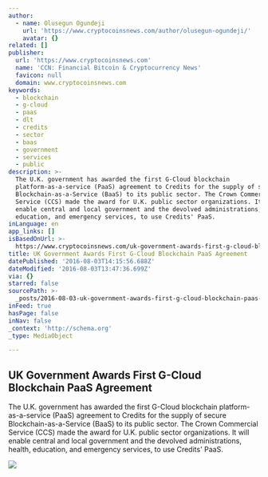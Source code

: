 ```yaml
---
author:
  - name: Olusegun Ogundeji
    url: 'https://www.cryptocoinsnews.com/author/olusegun-ogundeji/'
    avatar: {}
related: []
publisher:
  url: 'https://www.cryptocoinsnews.com'
  name: 'CCN: Financial Bitcoin & Cryptocurrency News'
  favicon: null
  domain: www.cryptocoinsnews.com
keywords:
  - blockchain
  - g-cloud
  - paas
  - dlt
  - credits
  - sector
  - baas
  - government
  - services
  - public
description: >-
  The U.K. government has awarded the first G-Cloud blockchain
  platform-as-a-service (PaaS) agreement to Credits for the supply of secure
  Blockchain-as-a-Service (BaaS) to its public sector. The Crown Commercial
  Service (CCS) made the award for U.K. public sector organizations. It will
  enable central and local government and the devolved administrations, health,
  education, and emergency services, to use Credits' PaaS.
inLanguage: en
app_links: []
isBasedOnUrl: >-
  https://www.cryptocoinsnews.com/uk-government-awards-first-g-cloud-blockchain-paas-agreement/
title: UK Government Awards First G-Cloud Blockchain PaaS Agreement
datePublished: '2016-08-03T14:15:56.688Z'
dateModified: '2016-08-03T13:47:36.699Z'
via: {}
starred: false
sourcePath: >-
  _posts/2016-08-03-uk-government-awards-first-g-cloud-blockchain-paas-agreement.md
inFeed: true
hasPage: false
inNav: false
_context: 'http://schema.org'
_type: MediaObject

---
```

<article style=""><h1>UK Government Awards First G-Cloud Blockchain PaaS Agreement</h1><p>The U.K. government has awarded the first G-Cloud blockchain platform-as-a-service (PaaS) agreement to Credits for the supply of secure Blockchain-as-a-Service (BaaS) to its public sector. The Crown Commercial Service (CCS) made the award for U.K. public sector organizations. It will enable central and local government and the devolved administrations, health, education, and emergency services, to use Credits' PaaS.</p><img src="https://www.cryptocoinsnews.com/wp-content/uploads/2016/08/UK-Government-Awards-First-G-Cloud-Blockchain-PaaS-Agreement.jpg" /></article>